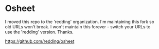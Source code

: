 #  Osheet

I moved this repo to the 'redding' organization. I'm maintaining this fork so old URLs won't break. I won't maintain this forever - switch your URLs to use the 'redding' version. Thanks.

https://github.com/redding/osheet
